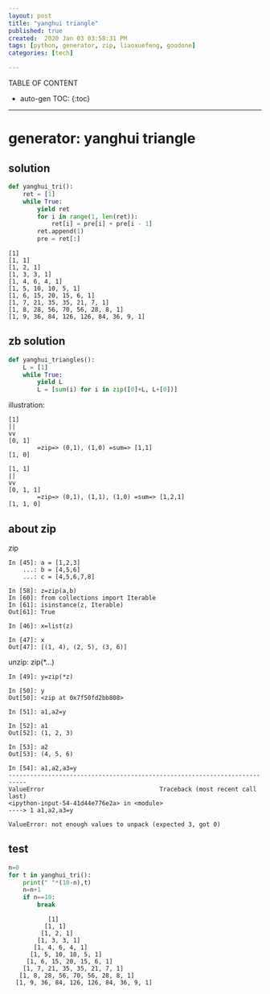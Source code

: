 ```yaml
---
layout: post
title: "yanghui triangle"
published: true
created:  2020 Jan 03 03:58:31 PM
tags: [python, generator, zip, liaoxuefeng, goodone]
categories: [tech]

---
```


TABLE OF CONTENT

* auto-gen TOC:
{:toc}

- - -

# generator: yanghui triangle

## solution

```python
def yanghui_tri():
    ret = [1]
    while True:
        yield ret
        for i in range(1, len(ret)):
            ret[i] = pre[i] + pre[i - 1]
        ret.append(1)
        pre = ret[:]
```

    [1]
    [1, 1]
    [1, 2, 1]
    [1, 3, 3, 1]
    [1, 4, 6, 4, 1]
    [1, 5, 10, 10, 5, 1]
    [1, 6, 15, 20, 15, 6, 1]
    [1, 7, 21, 35, 35, 21, 7, 1]
    [1, 8, 28, 56, 70, 56, 28, 8, 1]
    [1, 9, 36, 84, 126, 126, 84, 36, 9, 1]

## zb solution

```python
def yanghui_triangles():
    L = [1]
    while True:
        yield L
        L = [sum(i) for i in zip([0]+L, L+[0])]
```

illustration:

    [1]
    ||
    vv
    [0, 1]
            =zip=> (0,1), (1,0) =sum=> [1,1]
    [1, 0]

    [1, 1]
    ||
    vv
    [0, 1, 1]
            =zip=> (0,1), (1,1), (1,0) =sum=> [1,2,1]
    [1, 1, 0]


## about zip

zip

    In [45]: a = [1,2,3]
        ...: b = [4,5,6]
        ...: c = [4,5,6,7,8]

    In [58]: z=zip(a,b)
    In [60]: from collections import Iterable
    In [61]: isinstance(z, Iterable)
    Out[61]: True

    In [46]: x=list(z)

    In [47]: x
    Out[47]: [(1, 4), (2, 5), (3, 6)]

unzip: zip(*...)

    In [49]: y=zip(*z)

    In [50]: y
    Out[50]: <zip at 0x7f50fd2bb808>

    In [51]: a1,a2=y

    In [52]: a1
    Out[52]: (1, 2, 3)

    In [53]: a2
    Out[53]: (4, 5, 6)

    In [54]: a1,a2,a3=y
    ---------------------------------------------------------------------------
    ValueError                                Traceback (most recent call last)
    <ipython-input-54-41d44e776e2a> in <module>
    ----> 1 a1,a2,a3=y

    ValueError: not enough values to unpack (expected 3, got 0)


## test

```python
n=0
for t in yanghui_tri():
    print(" "*(10-n),t)
    n=n+1
    if n==10:
        break
```


               [1]
              [1, 1]
             [1, 2, 1]
            [1, 3, 3, 1]
           [1, 4, 6, 4, 1]
          [1, 5, 10, 10, 5, 1]
         [1, 6, 15, 20, 15, 6, 1]
        [1, 7, 21, 35, 35, 21, 7, 1]
       [1, 8, 28, 56, 70, 56, 28, 8, 1]
      [1, 9, 36, 84, 126, 126, 84, 36, 9, 1]
